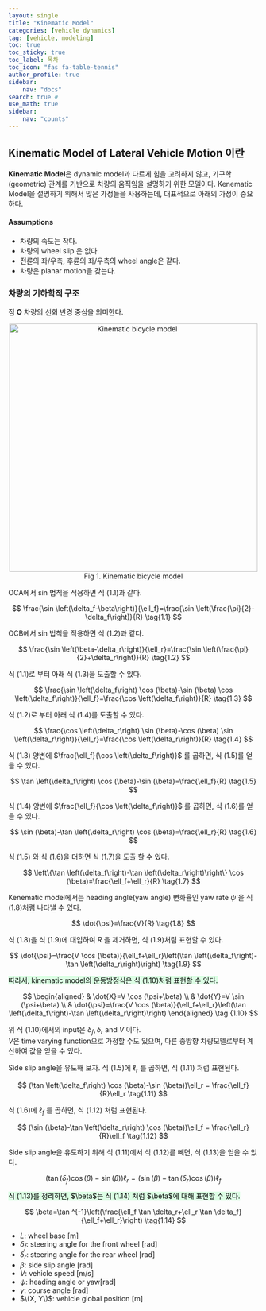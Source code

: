```yaml
---
layout: single
title: "Kinematic Model"
categories: [vehicle dynamics]
tag: [vehicle, modeling]
toc: true
toc_sticky: true
toc_label: 목차
toc_icon: "fas fa-table-tennis"
author_profile: true
sidebar: 
    nav: "docs"
search: true #
use_math: true
sidebar:
    nav: "counts"
---
```


## Kinematic Model of Lateral Vehicle Motion 이란
**Kinematic Model**은 dynamic model과 다르게 힘을 고려하지 않고, 기구학(geometric) 관계를 기반으로 차량의 움직임을 설명하기 위한 모델이다. 
Kenematic Model을 설명하기 위해서 많은 가정들을 사용하는데, 대표적으로 아래의 가정이 중요하다.

<div class="notice--success">
<h4>Assumptions</h4>
<ul>
  <li> 차량의 속도는 작다. </li>
  <li> 차량의 wheel slip 은 없다. </li>
  <li> 전륜의 좌/우측, 후륜의 좌/우측의 wheel angle은 같다. </li>
  <li> 차량은 planar motion을 갖는다.</li>
</ul>
</div>

### 차량의 기하학적 구조
점 $\mathbf{O}$ 차량의 선회 반경 중심을 의미한다.

<center>
<img src="https://www.dropbox.com/scl/fi/0p6cxp5g74aub2ofc972g/Kinematic.png?rlkey=kmftofgsnuan40p4xxqedlgip&st=mlcywim4&dl=1"
width = "500" height = "500" alt = "Kinematic bicycle model">    
</center>
<center>
Fig 1. Kinematic bicycle model    
</center> 


OCA에서 sin 법칙을 적용하면 식 (1.1)과 같다.


$$
\frac{\sin \left(\delta_f-\beta\right)}{\ell_f}=\frac{\sin \left(\frac{\pi}{2}-\delta_f\right)}{R} \tag{1.1}
$$

OCB에서 sin 법칙을 적용하면 식 (1.2)과 같다.

$$
\frac{\sin \left(\beta-\delta_r\right)}{\ell_r}=\frac{\sin \left(\frac{\pi}{2}+\delta_r\right)}{R} \tag{1.2}
$$


식 (1.1)로 부터 아래 식 (1.3)을 도출할 수 있다.

$$
\frac{\sin \left(\delta_f\right) \cos (\beta)-\sin (\beta) \cos \left(\delta_f\right)}{\ell_f}=\frac{\cos \left(\delta_f\right)}{R} \tag{1.3}
$$


식 (1.2)로 부터 아래 식 (1.4)를 도출할 수 있다.

$$
\frac{\cos \left(\delta_r\right) \sin (\beta)-\cos (\beta) \sin \left(\delta_r\right)}{\ell_r}=\frac{\cos \left(\delta_r\right)}{R} \tag{1.4}
$$


식 (1.3) 양변에  $\frac{\ell_f}{\cos \left(\delta_f\right)}$ 를 곱하면, 식 (1.5)를 얻을 수 있다.

$$
\tan \left(\delta_f\right) \cos (\beta)-\sin (\beta)=\frac{\ell_f}{R} \tag{1.5}
$$


식 (1.4) 양변에  $\frac{\ell_f}{\cos \left(\delta_f\right)}$ 를 곱하면, 식 (1.6)를 얻을 수 있다.

$$
\sin (\beta)-\tan \left(\delta_r\right) \cos (\beta)=\frac{\ell_r}{R} \tag{1.6}
$$


식 (1.5) 와 식 (1.6)을 더하면 식 (1.7)을 도출 할 수 있다.

$$
\left\{\tan \left(\delta_f\right)-\tan \left(\delta_r\right)\right\} \cos (\beta)=\frac{\ell_f+\ell_r}{R} \tag{1.7}
$$

Kenematic model에서는 heading angle(yaw angle) 변화율인 yaw rate $\dot{\psi}$ 을 식 (1.8)처럼 나타낼 수 있다.

$$
\dot{\psi}=\frac{V}{R} \tag{1.8}
$$

식 (1.8)을 식 (1.9)에 대입하여 $R$ 을 제거하면, 식 (1.9)처럼 표현할 수 있다.

$$
\dot{\psi}=\frac{V \cos (\beta)}{\ell_f+\ell_r}\left(\tan \left(\delta_f\right)-\tan \left(\delta_r\right)\right) \tag{1.9}
$$


<mark style='background-color: #dcffe4'>
따라서, kinematic model의 운동방정식은 식 (1.10)처럼 표현할 수 있다.
</mark> 

$$
\begin{aligned}
& \dot{X}=V \cos (\psi+\beta) \\
& \dot{Y}=V \sin (\psi+\beta) \\
& \dot{\psi}=\frac{V \cos (\beta)}{\ell_f+\ell_r}\left(\tan \left(\delta_f\right)-\tan \left(\delta_r\right)\right)
\end{aligned} \tag {1.10}
$$

위 식 (1.10)에서의 input은 $\delta_f, \delta_r$ and $V$ 이다.   
$V$은 time varying function으로 가정할 수도 있으며, 다른 종방향 차량모델로부터 계산하여 값을 얻을 수 있다.

Side slip angle을 유도해 보자. 식 (1.5)에 $\ell_r$ 를 곱하면, 식 (1.11) 처럼 표현된다.

$$
(\tan \left(\delta_f\right) \cos (\beta)-\sin (\beta))\ell_r = \frac{\ell_f}{R}\ell_r \tag{1.11}
$$

식 (1.6)에 $\ell_f$ 를 곱하면, 식 (1.12) 처럼 표현된다.

$$
(\sin (\beta)-\tan \left(\delta_r\right) \cos (\beta))\ell_f = \frac{\ell_r}{R}\ell_f \tag{1.12}
$$


Side slip angle을 유도하기 위해 식 (1.11)에서 식 (1.12)를 빼면, 식 (1.13)을 얻을 수 있다.

$$
(\tan \left(\delta_f\right) \cos (\beta)-\sin (\beta))\ell_r = (\sin (\beta)-\tan \left(\delta_r\right) \cos (\beta))\ell_f \tag{1.13}
$$

<mark style='background-color: #dcffe4'>
식 (1.13)를 정리하면, $\beta$는 식 (1.14) 처럼 $\beta$에 대해 표현할 수 있다.
</mark> 

$$
\beta=\tan ^{-1}\left(\frac{\ell_f \tan \delta_r+\ell_r \tan \delta_f}{\ell_f+\ell_r}\right) \tag{1.14}
$$

- $L$: wheel base [m]
- $\delta_f$: steering angle for the front wheel [rad]
- $\delta_r$: steering angle for the rear wheel [rad]
- $\beta$: side slip angle [rad]
- $V$: vehicle speed [m/s]
- $\psi$: heading angle or yaw[rad]
- $\gamma$: course angle [rad]
- $\(X, Y\)$: vehicle global position [m]

<!-- ### 자전거 모델 운동 방정식
자전거 모델은 시간에 따라 차량의 위치와 방향이 어떻게 변화하는지를 설명합니다. 차량의 상태는 위치 $(x, y)$, 헤딩 $\theta$, 속도 $v$로 설명됩니다. 제어 입력은 조향각 $\delta$와 차량의 속도 $v$입니다.

운동학 방정식은 다음과 같습니다:

$$
\dot{x} = v \cos(\theta)
$$

$$
\dot{y} = v \sin(\theta)
$$

$$
\dot{\theta} = \frac{v}{L} \tan(\delta)
$$

여기서:
- $\dot{x}$, $\dot{y}$, $\dot{\theta}$는 각각 $x$, $y$, $\theta$의 시간 변화율을 나타냅니다.

#### 예시: 회전 반경

주어진 조향각 $\delta$에 대해 회전 반경 $R$은 다음과 같이 계산할 수 있습니다:

$$
R = \frac{L}{\tan(\delta)}
$$

이 식은 회전 반경이 조향각 $\delta$에 반비례함을 보여줍니다.

### 자전거 모델의 가정
- 차량은 평면에서 이동합니다.
- 작은 조향각을 가정하여 측방향 미끄러짐이 없다고 봅니다.
- 속도와 조향각은 연속적으로 변화합니다.

## 2. 차동 구동 모델

차동 구동 모델은 좌우에 각각 독립적으로 구동되는 두 바퀴를 가진 로봇에 자주 사용됩니다. 각 바퀴는 다른 속도로 회전할 수 있어 로봇이 직진하거나 회전할 수 있습니다.

### 차량의 기하학적 구조

차동 구동 모델의 파라미터는 다음과 같습니다:

- $r$: 각 바퀴의 반지름
- $l$: 두 바퀴 사이의 거리
- $\omega_L$ 및 $\omega_R$: 좌우 바퀴의 각속도

### 차동 구동 운동 방정식

로봇의 위치 $(x, y)$와 방향 $\theta$는 다음과 같은 방정식으로 설명됩니다:

$$
v = \frac{r}{2}(\omega_R + \omega_L)
$$

$$
\omega = \frac{r}{l}(\omega_R - \omega_L)
$$

여기서:
- $v$는 로봇의 선속도입니다.
- $\omega$는 각속도(방향 $\theta$의 변화율)입니다.

차동 구동 로봇의 운동 방정식은 다음과 같습니다:

$$
\dot{x} = v \cos(\theta)
$$

$$
\dot{y} = v \sin(\theta)
$$

$$
\dot{\theta} = \omega
$$

### 순방향 및 역방향 운동학

차동 구동 시스템에서 **순방향 운동학**은 바퀴 속도를 기반으로 로봇의 속도 및 방향 변화를 계산하는 것을 의미합니다:

$$
v_x = r \frac{\omega_R + \omega_L}{2}
$$

$$
v_y = 0
$$

$$
\omega = r \frac{\omega_R - \omega_L}{l}
$$

반면 **역방향 운동학**은 원하는 로봇 속도 $v$와 각속도 $\omega$로부터 바퀴 속도 $\omega_R$와 $\omega_L$을 계산하는 과정입니다:

$$
\omega_R = \frac{v}{r} + \frac{l\omega}{2r}
$$

$$
\omega_L = \frac{v}{r} - \frac{l\omega}{2r}
$$

## 3. 운동학적 제약

자전거 모델과 차동 구동 모델 모두 운동학적 제약을 가집니다. 이러한 제약은 차량이나 로봇이 물리적 구조로 인해 임의의 방향으로 움직일 수 없다는 것을 반영합니다.

- **비홀로노믹 제약**: 차량은 옆으로 움직일 수 없으므로 측면 속도는 항상 0이어야 합니다. 이 제약은 수학적으로 다음과 같이 표현됩니다:

$$
\dot{y} \cos(\theta) - \dot{x} \sin(\theta) = 0
$$

이 제약은 제어 및 경로 계획 작업을 단순화하지만, 차량이 원하는 궤적을 따라가도록 하기 위해서는 정교한 제어 알고리즘이 필요합니다.

## 결론

자전거 모델과 차동 구동 모델과 같은 운동학 모델은 차량과 로봇이 평면에서 어떻게 움직이는지에 대한 중요한 통찰력을 제공합니다. 이러한 모델은 관성이나 마찰과 같은 동적 효과를 무시하지만, 실질적인 경로 계획과 제어에서 단순성과 효과로 인해 널리 사용됩니다.

더욱 정확한 모델링을 위해, 이러한 모델은 차량에 작용하는 힘과 모멘트를 포함한 동적 모델로 확장될 수 있습니다. -->
